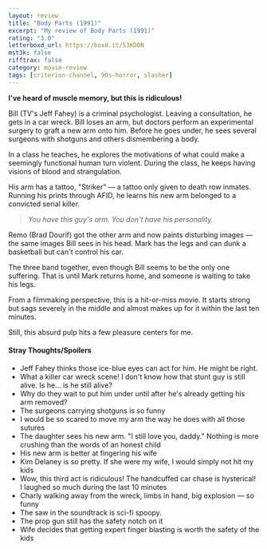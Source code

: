 ```yaml
---
layout: review
title: "Body Parts (1991)"
excerpt: "My review of Body Parts (1991)"
rating: "3.0"
letterboxd_url: https://boxd.it/53KD0N
mst3k: false
rifftrax: false
category: movie-review
tags: [criterion-channel, 90s-horror, slasher]
---
```


<b>I've heard of muscle memory, but this is ridiculous!</b>

Bill (TV's Jeff Fahey) is a criminal psychologist. Leaving a consultation, he gets in a car wreck. Bill loses an arm, but doctors perform an experimental surgery to graft a new arm onto him. Before he goes under, he sees several surgeons with shotguns and others dismembering a body.

In a class he teaches, he explores the motivations of what could make a seemingly functional human turn violent. During the class, he keeps having visions of blood and strangulation.

His arm has a tattoo, "Striker" — a tattoo only given to death row inmates. Running his prints through AFID, he learns his new arm belonged to a convicted serial killer.

<blockquote><i>You have this guy's arm. You don't have his personality.</i></blockquote>

Remo (Brad Dourif) got the other arm and now paints disturbing images — the same images Bill sees in his head. Mark has the legs and can dunk a basketball but can't control his car.

The three band together, even though Bill seems to be the only one suffering. That is until Mark returns home, and someone is waiting to take his legs.

From a filmmaking perspective, this is a hit-or-miss movie. It starts strong but sags severely in the middle and almost makes up for it within the last ten minutes.

Still, this absurd pulp hits a few pleasure centers for me.

#### Stray Thoughts/Spoilers

- Jeff Fahey thinks those ice-blue eyes can act for him. He might be right.
- What a killer car wreck scene! I don't know how that stunt guy is still alive. Is he... is he still alive?
- Why do they wait to put him under until after he's already getting his arm removed?
- The surgeons carrying shotguns is so funny
- I would be so scared to move my arm the way he does with all those sutures
- The daughter sees his new arm. "I still love you, daddy." Nothing is more crushing than the words of an honest child
- His new arm is better at fingering his wife
- Kim Delaney is so pretty. If she were my wife, I would simply not hit my kids
- Wow, this third act is ridiculous! The handcuffed car chase is hysterical! I laughed so much during the last 10 minutes
- Charly walking away from the wreck, limbs in hand, big explosion — so funny
- The saw in the soundtrack is sci-fi spoopy.
- The prop gun still has the safety notch on it
- Wife decides that getting expert finger blasting is worth the safety of the kids
